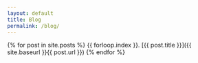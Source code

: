 ```yaml
---
layout: default
title: Blog
permalink: /blog/
---
```


{% for post in site.posts %}
  {{ forloop.index }}. [{{ post.title }}]({{ site.baseurl }}{{ post.url }})
{% endfor %}